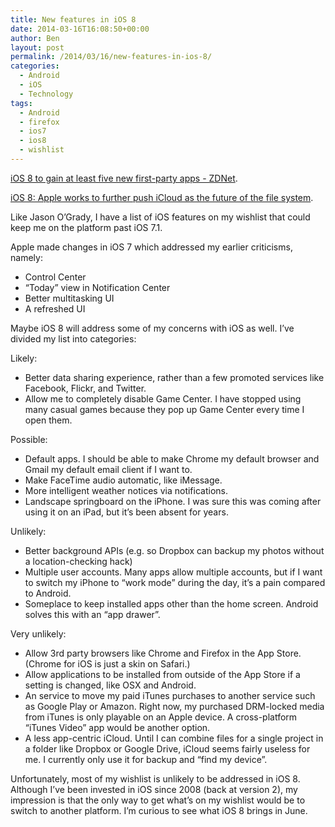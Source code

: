 ```yaml
---
title: New features in iOS 8
date: 2014-03-16T16:08:50+00:00
author: Ben
layout: post
permalink: /2014/03/16/new-features-in-ios-8/
categories:
  - Android
  - iOS
  - Technology
tags:
  - Android
  - firefox
  - ios7
  - ios8
  - wishlist
---
```

[iOS 8 to gain at least five new first-party apps - ZDNet](http://www.zdnet.com/ios-8-to-gain-at-least-five-new-first-party-apps-7000027342/).

[iOS 8: Apple works to further push iCloud as the future of the file system](http://9to5mac.com/2014/03/13/ios-8-apple-works-to-further-push-icloud-as-the-future-of-the-ios-file-system/).

Like Jason O&#8217;Grady, I have a list of iOS features on my wishlist that could keep me on the platform past iOS 7.1.

Apple made changes in iOS 7 which addressed my earlier criticisms, namely:

  * Control Center
  * &#8220;Today&#8221; view in Notification Center
  * Better multitasking UI
  * A refreshed UI

Maybe iOS 8 will address some of my concerns with iOS as well. I&#8217;ve divided my list into categories:

Likely:

  * Better data sharing experience, rather than a few promoted services like Facebook, Flickr, and Twitter.
  * Allow me to completely disable Game Center. I have stopped using many casual games because they pop up Game Center every time I open them.

Possible:

  * Default apps. I should be able to make Chrome my default browser and Gmail my default email client if I want to.
  * Make FaceTime audio automatic, like iMessage.
  * More intelligent weather notices via notifications.
  * Landscape springboard on the iPhone. I was sure this was coming after using it on an iPad, but it&#8217;s been absent for years.

Unlikely:

  * Better background APIs (e.g. so Dropbox can backup my photos without a location-checking hack)
  * Multiple user accounts. Many apps allow multiple accounts, but if I want to switch my iPhone to &#8220;work mode&#8221; during the day, it&#8217;s a pain compared to Android.
  * Someplace to keep installed apps other than the home screen. Android solves this with an &#8220;app drawer&#8221;.

Very unlikely:

  * Allow 3rd party browsers like Chrome and Firefox in the App Store. (Chrome for iOS is just a skin on Safari.)
  * Allow applications to be installed from outside of the App Store if a setting is changed, like OSX and Android.
  * An service to move my paid iTunes purchases to another service such as Google Play or Amazon. Right now, my purchased DRM-locked media from iTunes is only playable on an Apple device. A cross-platform &#8220;iTunes Video&#8221; app would be another option.
  * A less app-centric iCloud. Until I can combine files for a single project in a folder like Dropbox or Google Drive, iCloud seems fairly useless for me. I currently only use it for backup and &#8220;find my device&#8221;.

Unfortunately, most of my wishlist is unlikely to be addressed in iOS 8. Although I&#8217;ve been invested in iOS since 2008 (back at version 2), my impression is that the only way to get what&#8217;s on my wishlist would be to switch to another platform. I&#8217;m curious to see what iOS 8 brings in June.